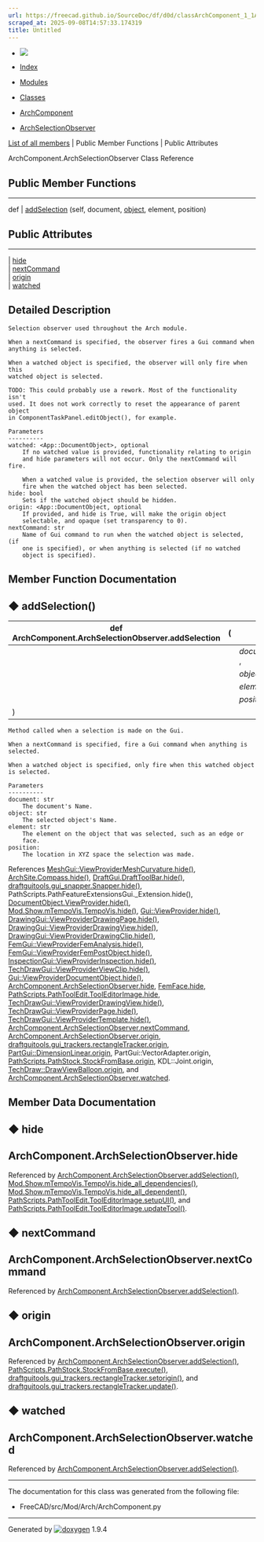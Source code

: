 ```yaml
---
url: https://freecad.github.io/SourceDoc/df/d0d/classArchComponent_1_1ArchSelectionObserver.html
scraped_at: 2025-09-08T14:57:33.174319
title: Untitled
---
```


  * [ ![](https://www.freecad.org/svg/logo-freecad.svg) ](https://freecadweb.org "FreeCAD")
  * [Index](../../index.html "Index")
  * [Modules](../../modules.html "Modules list")
  * [Classes](../../annotated.html "Annotated list")

  * [ArchComponent](../../da/d62/namespaceArchComponent.html)
  * [ArchSelectionObserver](../../df/d0d/classArchComponent_1_1ArchSelectionObserver.html)

[List of all members](../../de/d20/classArchComponent_1_1ArchSelectionObserver-members.html) | Public Member Functions | Public Attributes

ArchComponent.ArchSelectionObserver Class Reference

##  Public Member Functions  
  
---  
def | [addSelection](../../df/d0d/classArchComponent_1_1ArchSelectionObserver.html#abd6b916e9a66ac26700ad6f4d0c2d30c) (self, document, [object](../../dc/dd8/classobject.html), element, position)  
  
##  Public Attributes  
  
---  
|
[hide](../../df/d0d/classArchComponent_1_1ArchSelectionObserver.html#a929f37fedcef6c02783c338c093888c9)  
|
[nextCommand](../../df/d0d/classArchComponent_1_1ArchSelectionObserver.html#a76c1412f5c28233dbb899932e91280e9)  
|
[origin](../../df/d0d/classArchComponent_1_1ArchSelectionObserver.html#a97b15efb3e81236a06c2fc734901d9cc)  
|
[watched](../../df/d0d/classArchComponent_1_1ArchSelectionObserver.html#a37e4e3078a1df7c3968ec6e764ffa210)  
  
## Detailed Description

    
    
    Selection observer used throughout the Arch module.
    
    When a nextCommand is specified, the observer fires a Gui command when
    anything is selected.
    
    When a watched object is specified, the observer will only fire when this
    watched object is selected.
    
    TODO: This could probably use a rework. Most of the functionality isn't
    used. It does not work correctly to reset the appearance of parent object
    in ComponentTaskPanel.editObject(), for example.
    
    Parameters
    ----------
    watched: <App::DocumentObject>, optional
        If no watched value is provided, functionality relating to origin
        and hide parameters will not occur. Only the nextCommand will fire.
    
        When a watched value is provided, the selection observer will only
        fire when the watched object has been selected.
    hide: bool
        Sets if the watched object should be hidden.
    origin: <App::DocumentObject, optional
        If provided, and hide is True, will make the origin object
        selectable, and opaque (set transparency to 0).
    nextCommand: str
        Name of Gui command to run when the watched object is selected, (if
        one is specified), or when anything is selected (if no watched
        object is specified).
    

## Member Function Documentation

## ◆ addSelection()

def ArchComponent.ArchSelectionObserver.addSelection  | ( |  | _self_ ,   
---|---|---|---  
|  |  | _document_ ,   
|  |  | _object_ ,   
|  |  | _element_ ,   
|  |  | _position_  
| ) | |   
      
    
    Method called when a selection is made on the Gui.
    
    When a nextCommand is specified, fire a Gui command when anything is
    selected.
    
    When a watched object is specified, only fire when this watched object
    is selected.
    
    Parameters
    ----------
    document: str
        The document's Name.
    object: str
        The selected object's Name.
    element: str
        The element on the object that was selected, such as an edge or
        face.
    position:
        The location in XYZ space the selection was made.
    

References
[MeshGui::ViewProviderMeshCurvature.hide()](../../db/d1c/classMeshGui_1_1ViewProviderMeshCurvature.html#ad83ab0bef7709bfdb7bd2ff4471d8ada),
[ArchSite.Compass.hide()](../../d9/d61/classArchSite_1_1Compass.html#af26d6b8d3ac61782438dfd0817dafb7a),
[DraftGui.DraftToolBar.hide()](../../d0/d91/classDraftGui_1_1DraftToolBar.html#af33cb7298cd84bb944eb8a3727ec3dc8),
[draftguitools.gui_snapper.Snapper.hide()](../../d9/de9/classdraftguitools_1_1gui__snapper_1_1Snapper.html#ac0a6c1298a2da5be5a42addc39cd2c49),
PathScripts.PathFeatureExtensionsGui._Extension.hide(),
[DocumentObject.ViewProvider.hide()](../../d8/dd7/classDocumentObject_1_1ViewProvider.html#a1a7e05fd45656f48d26c1c7e6bb973ba),
[Mod.Show.mTempoVis.TempoVis.hide()](../../d7/d98/classMod_1_1Show_1_1mTempoVis_1_1TempoVis.html#ac07ddaf03ecea19a49968f95a6f85c9f),
[Gui::ViewProvider.hide()](../../d3/db3/classGui_1_1ViewProvider.html#a6ebeb34c881fe262bfa6660683b52319),
[DrawingGui::ViewProviderDrawingPage.hide()](../../d7/d4d/classDrawingGui_1_1ViewProviderDrawingPage.html#a1a835fe20339fa1ff3a825c6481296e9),
[DrawingGui::ViewProviderDrawingView.hide()](../../d2/dce/classDrawingGui_1_1ViewProviderDrawingView.html#af1f9e27cb4717b1eab17df64def3a5a3),
[DrawingGui::ViewProviderDrawingClip.hide()](../../d3/d00/classDrawingGui_1_1ViewProviderDrawingClip.html#ae328b7a7c463a0cfe21fb19adb6a8cab),
[FemGui::ViewProviderFemAnalysis.hide()](../../d7/d81/classFemGui_1_1ViewProviderFemAnalysis.html#a4850a42a90d0220afedd7226c2cb95d5),
[FemGui::ViewProviderFemPostObject.hide()](../../db/d73/classFemGui_1_1ViewProviderFemPostObject.html#ad194bdde945ec44c617d1974ec5351f9),
[InspectionGui::ViewProviderInspection.hide()](../../dc/db4/classInspectionGui_1_1ViewProviderInspection.html#a2c2b1c3a15d359f94134528eea3c370a),
[TechDrawGui::ViewProviderViewClip.hide()](../../d1/dc2/classTechDrawGui_1_1ViewProviderViewClip.html#a0dad53d8ccb241aa1ffaa1ca6cd0e85b),
[Gui::ViewProviderDocumentObject.hide()](../../d0/d48/classGui_1_1ViewProviderDocumentObject.html#af961215142d52e0e355a89df19610333),
[ArchComponent.ArchSelectionObserver.hide](../../df/d0d/classArchComponent_1_1ArchSelectionObserver.html#a929f37fedcef6c02783c338c093888c9),
[FemFace.hide](../../d0/d1f/structFemFace.html#a1d133f593252d4d08846d63445b79036),
[PathScripts.PathToolEdit.ToolEditorImage.hide](../../dd/df1/classPathScripts_1_1PathToolEdit_1_1ToolEditorImage.html#aecc8459b98350f4e1e7c6a8c64219fd1),
[TechDrawGui::ViewProviderDrawingView.hide()](../../db/d6f/classTechDrawGui_1_1ViewProviderDrawingView.html#a76b2851b249a59575433a30cc5776432),
[TechDrawGui::ViewProviderPage.hide()](../../d8/d21/classTechDrawGui_1_1ViewProviderPage.html#afd1cfb51b69db6ac5816cf42df10eb2d),
[TechDrawGui::ViewProviderTemplate.hide()](../../dc/d9b/classTechDrawGui_1_1ViewProviderTemplate.html#add04ca12b8bd9d195f0d691688ae3e7a),
[ArchComponent.ArchSelectionObserver.nextCommand](../../df/d0d/classArchComponent_1_1ArchSelectionObserver.html#a76c1412f5c28233dbb899932e91280e9),
[ArchComponent.ArchSelectionObserver.origin](../../df/d0d/classArchComponent_1_1ArchSelectionObserver.html#a97b15efb3e81236a06c2fc734901d9cc),
[draftguitools.gui_trackers.rectangleTracker.origin](../../d7/d8d/classdraftguitools_1_1gui__trackers_1_1rectangleTracker.html#a2e34ede99ecb73ab65eece9dca0fb6bd),
[PartGui::DimensionLinear.origin](../../d7/d39/classPartGui_1_1DimensionLinear.html#a5a389d34212672dcfa9a6d85d04e8572),
PartGui::VectorAdapter.origin,
[PathScripts.PathStock.StockFromBase.origin](../../d1/d74/classPathScripts_1_1PathStock_1_1StockFromBase.html#aa6eb74047b63b1b84262a5eb2fae29b5),
KDL::Joint.origin,
[TechDraw::DrawViewBalloon.origin](../../d1/d91/classTechDraw_1_1DrawViewBalloon.html#a7af17936c4a3201383e1527301444fd1),
and
[ArchComponent.ArchSelectionObserver.watched](../../df/d0d/classArchComponent_1_1ArchSelectionObserver.html#a37e4e3078a1df7c3968ec6e764ffa210).

## Member Data Documentation

## ◆ hide

ArchComponent.ArchSelectionObserver.hide  
---  
  
Referenced by
[ArchComponent.ArchSelectionObserver.addSelection()](../../df/d0d/classArchComponent_1_1ArchSelectionObserver.html#abd6b916e9a66ac26700ad6f4d0c2d30c),
[Mod.Show.mTempoVis.TempoVis.hide_all_dependencies()](../../d7/d98/classMod_1_1Show_1_1mTempoVis_1_1TempoVis.html#a3e3225ff34a80f32b99dd564b4eb3657),
[Mod.Show.mTempoVis.TempoVis.hide_all_dependent()](../../d7/d98/classMod_1_1Show_1_1mTempoVis_1_1TempoVis.html#a5092d1f6ba718c2056c4de9d0df34f61),
[PathScripts.PathToolEdit.ToolEditorImage.setupUI()](../../dd/df1/classPathScripts_1_1PathToolEdit_1_1ToolEditorImage.html#a084ad5441e84f4bab1e2ab96bb45e09f),
and
[PathScripts.PathToolEdit.ToolEditorImage.updateTool()](../../dd/df1/classPathScripts_1_1PathToolEdit_1_1ToolEditorImage.html#acc3d4c7e3670300bb09c552d68664e00).

## ◆ nextCommand

ArchComponent.ArchSelectionObserver.nextCommand  
---  
  
Referenced by
[ArchComponent.ArchSelectionObserver.addSelection()](../../df/d0d/classArchComponent_1_1ArchSelectionObserver.html#abd6b916e9a66ac26700ad6f4d0c2d30c).

## ◆ origin

ArchComponent.ArchSelectionObserver.origin  
---  
  
Referenced by
[ArchComponent.ArchSelectionObserver.addSelection()](../../df/d0d/classArchComponent_1_1ArchSelectionObserver.html#abd6b916e9a66ac26700ad6f4d0c2d30c),
[PathScripts.PathStock.StockFromBase.execute()](../../d1/d74/classPathScripts_1_1PathStock_1_1StockFromBase.html#a9fa59e6edf99801ba45c953b49561ae2),
[draftguitools.gui_trackers.rectangleTracker.setorigin()](../../d7/d8d/classdraftguitools_1_1gui__trackers_1_1rectangleTracker.html#ae479b57eba5124cc3051bf736a1f7269),
and
[draftguitools.gui_trackers.rectangleTracker.update()](../../d7/d8d/classdraftguitools_1_1gui__trackers_1_1rectangleTracker.html#acedcfce459af33f633a1aa7e57501a7f).

## ◆ watched

ArchComponent.ArchSelectionObserver.watched  
---  
  
Referenced by
[ArchComponent.ArchSelectionObserver.addSelection()](../../df/d0d/classArchComponent_1_1ArchSelectionObserver.html#abd6b916e9a66ac26700ad6f4d0c2d30c).

* * *

The documentation for this class was generated from the following file:

  * FreeCAD/src/Mod/Arch/ArchComponent.py

* * *

Generated by
[![doxygen](../../doxygen.svg)](https://www.doxygen.org/index.html) 1.9.4

